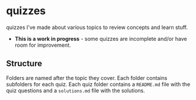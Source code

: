 # quizzes

quizzes I've made about various topics to review concepts and learn stuff.

- **This is a work in progress** - some quizzes are incomplete and/or have room for improvement.

## Structure

Folders are named after the topic they cover. Each folder contains subfolders for each quiz. Each quiz folder contains a `README.md` file with the quiz questions and a `solutions.md` file with the solutions.
